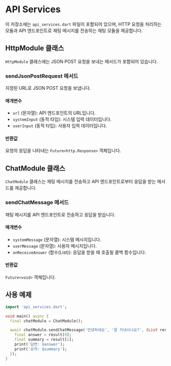 # API Services

이 저장소에는 `api_services.dart` 파일이 포함되어 있으며, HTTP 요청을 처리하는 모듈과 API 엔드포인트로 채팅 메시지를 전송하는 채팅 모듈을 제공합니다.

## HttpModule 클래스

`HttpModule` 클래스에는 JSON POST 요청을 보내는 메서드가 포함되어 있습니다.

### sendJsonPostRequest 메서드

지정된 URL로 JSON POST 요청을 보냅니다.

#### 매개변수

- `url` (문자열): API 엔드포인트의 URL입니다.
- `systemInput` (동적 타입): 시스템 입력 데이터입니다.
- `userInput` (동적 타입): 사용자 입력 데이터입니다.

#### 반환값

요청의 응답을 나타내는 `Future<http.Response>` 객체입니다.



## ChatModule 클래스

`ChatModule` 클래스는 채팅 메시지를 전송하고 API 엔드포인트로부터 응답을 받는 메서드를 제공합니다.

### sendChatMessage 메서드

채팅 메시지를 API 엔드포인트로 전송하고 응답을 받습니다.

#### 매개변수

- `systemMessage` (문자열): 시스템 메시지입니다.
- `userMessage` (문자열): 사용자 메시지입니다.
- `onReceiveAnswer` (함수(List)): 응답을 받을 때 호출될 콜백 함수입니다.

#### 반환값

`Future<void>` 객체입니다.

## 사용 예제

```dart
import 'api_services.dart';

void main() async {
  final chatModule = ChatModule();

  await chatModule.sendChatMessage('안녕하세요', '잘 지내시나요?', (List result) {
    final answer = result[0];
    final summary = result[1];
    print('답변: $answer');
    print('요약: $summary');
  });
}
